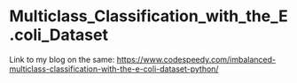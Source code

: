 # Multiclass_Classification_with_the_E.coli_Dataset
Link to my blog on the same: https://www.codespeedy.com/imbalanced-multiclass-classification-with-the-e-coli-dataset-python/
